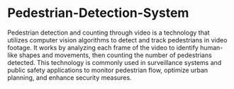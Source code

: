 # Pedestrian-Detection-System

Pedestrian detection and counting through video is a technology that utilizes 
computer vision algorithms to detect and track pedestrians in video footage. It works by 
analyzing each frame of the video to identify human-like shapes and movements, then 
counting the number of pedestrians detected. This technology is commonly used in 
surveillance systems and public safety applications to monitor pedestrian flow, optimize 
urban planning, and enhance security measures.

